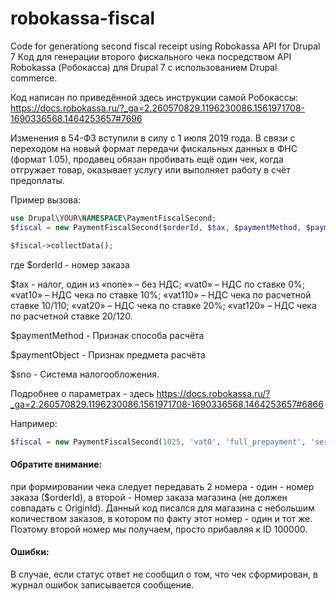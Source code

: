# robokassa-fiscal
Code for generationg second fiscal receipt using Robokassa API for Drupal 7
Код для генерации второго фискального чека посредством API Robokassa (Робокасса) для Drupal 7 с использованием Drupal commerce.

Код написан по приведённой здесь инструкции самой Робокассы:
https://docs.robokassa.ru/?_ga=2.260570829.1196230086.1561971708-1690336568.1464253657#7696

Изменения в 54-ФЗ вступили в силу с 1 июля 2019 года. 
В связи с переходом на новый формат передачи фискальных данных в ФНС (формат 1.05), продавец обязан пробивать ещё один чек, когда отгружает товар, оказывает услугу или выполняет работу в счёт предоплаты. 

Пример вызова:
 ```php
 use Drupal\YOUR\NAMESPACE\PaymentFiscalSecond;
 $fiscal = new PaymentFiscalSecond($orderId, $tax, $paymentMethod, $paymentObject, $sno);
 
 $fiscal->collectData();
```
 
где 
$orderId - номер заказа
 
$tax - налог, один из 
    «none» – без НДС;
    «vat0» – НДС по ставке 0%;
    «vat10» – НДС чека по ставке 10%;
    «vat110» – НДС чека по расчетной ставке 10/110;
    «vat20» – НДС чека по ставке 20%; 
    «vat120» – НДС чека по расчетной ставке 20/120. 

$paymentMethod - Признак способа расчёта

$paymentObject - Признак предмета расчёта

$sno - Система налогообложения.

Подробнее о параметрах - здесь https://docs.robokassa.ru/?_ga=2.260570829.1196230086.1561971708-1690336568.1464253657#6866

Например:
 ```php
$fiscal = new PaymentFiscalSecond(1025, 'vat0', 'full_prepayment', 'service', 'usn_income_outcome');
```

#### Обратите внимание:
при формировании чека следует передавать 2 номера - один - номер заказа ($orderId), а второй - Номер заказа магазина (не должен совпадать с OriginId). Данный код писался для магазина с небольшим количеством заказов, в котором по факту этот номер - один и тот же. Поэтому второй номер мы получаем, просто прибавляя к ID 100000. 

#### Ошибки:
В случае, если статус ответ не сообщил о том, что чек сформирован, в журнал ошибок записывается сообщение.
